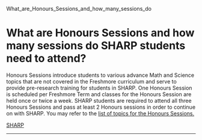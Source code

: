 What_are_Honours_Sessions_and_how_many_sessions_do



What are Honours Sessions and how many sessions do SHARP students need to attend?
=================================================================================

Honours Sessions introduce students to various advance Math and Science topics that are not covered in the Freshmore curriculum and serve to provide pre-research training for students in SHARP. One Honours Session is scheduled per Freshmore Term and classes for the Honours Session are held once or twice a week. SHARP students are required to attend all three Honours Sessions and pass at least 2 Honours sessions in order to continue on with SHARP. You may refer to the [list of topics for the Honours Sessions.](/education/undergraduate/special-programmes/sharp/programme-structure/honours-sessions/)

[SHARP](https://www.sutd.edu.sg/tag/sharp/)

---


